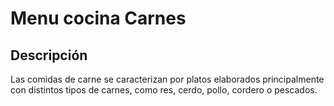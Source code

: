 # Menu cocina Carnes

## Descripción
Las comidas de carne se caracterizan por platos elaborados principalmente con distintos tipos de carnes, como res, cerdo, pollo, cordero o pescados. 
​